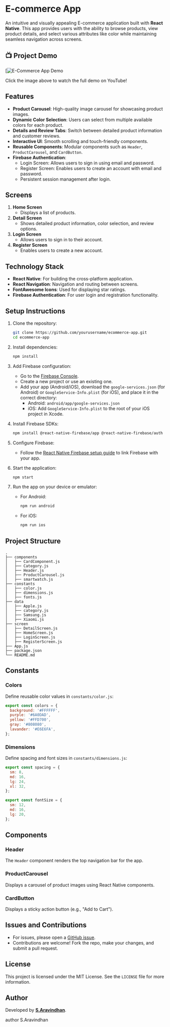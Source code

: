 # E-commerce App

An intuitive and visually appealing E-commerce application built with **React Native**. This app provides users with the ability to browse products, view product details, and select various attributes like color while maintaining seamless navigation across screens.

## 📺 Project Demo

[![E-Commerce App Demo](https://youtu.be/q6kceaIq1kI?si=Cidq8MPmN15Bf-Ao)

Click the image above to watch the full demo on YouTube!

## Features

- **Product Carousel**: High-quality image carousel for showcasing product images.
- **Dynamic Color Selection**: Users can select from multiple available colors for each product.
- **Details and Review Tabs**: Switch between detailed product information and customer reviews.
- **Interactive UI**: Smooth scrolling and touch-friendly components.
- **Reusable Components**: Modular components such as `Header`, `ProductCarousel`, and `CardButton`.
- **Firebase Authentication**:
  - Login Screen: Allows users to sign in using email and password.
  - Register Screen: Enables users to create an account with email and password.
  - Persistent session management after login.

## Screens

1. **Home Screen**
   - Displays a list of products.
2. **Detail Screen**
   - Shows detailed product information, color selection, and review options.
3. **Login Screen**
   - Allows users to sign in to their account.
4. **Register Screen**
   - Enables users to create a new account.

## Technology Stack

- **React Native**: For building the cross-platform application.
- **React Navigation**: Navigation and routing between screens.
- **FontAwesome Icons**: Used for displaying star ratings.
- **Firebase Authentication**: For user login and registration functionality.

## Setup Instructions

1. Clone the repository:

   ```bash
   git clone https://github.com/yourusername/ecommerce-app.git
   cd ecommerce-app
   ```

2. Install dependencies:

   ```bash
   npm install
   ```

3. Add Firebase configuration:
   - Go to the [Firebase Console](https://console.firebase.google.com/).
   - Create a new project or use an existing one.
   - Add your app (Android/iOS), download the `google-services.json` (for Android) or `GoogleService-Info.plist` (for iOS), and place it in the correct directory:
     - Android: `android/app/google-services.json`
     - iOS: Add `GoogleService-Info.plist` to the root of your iOS project in Xcode.

4. Install Firebase SDKs:
   ```bash
   npm install @react-native-firebase/app @react-native-firebase/auth
   ```

5. Configure Firebase:
   - Follow the [React Native Firebase setup guide](https://rnfirebase.io/) to link Firebase with your app.

6. Start the application:

   ```bash
   npm start
   ```

7. Run the app on your device or emulator:
   - For Android:
     ```bash
     npm run android
     ```
   - For iOS:
     ```bash
     npm run ios
     ```

## Project Structure

```
.
├── components
│   ├── CardComponent.js
│   ├── Category.js
│   ├── Header.js
│   ├── ProductCarousel.js
│   ├── smartwatch.js
├── constants
│   ├── color.js
│   ├── dimensions.js
│   ├── fonts.js
├── data
│   ├── Apple.js
│   ├── category.js
│   ├── Samsung.js
│   ├── Xiaomi.js
├── screen
│   ├── DetailScreen.js
│   ├── HomeScreen.js
│   ├── LoginScreen.js
│   ├── RegisterScreen.js
├── App.js
├── package.json
└── README.md
```

## Constants

### Colors

Define reusable color values in `constants/color.js`:

```javascript
export const colors = {
  background: '#FFFFFF',
  purple: '#6A0DAD',
  yellow: '#FFD700',
  gray: '#808080',
  lavander: '#E6E6FA',
};
```

### Dimensions

Define spacing and font sizes in `constants/dimensions.js`:

```javascript
export const spacing = {
  sm: 8,
  md: 16,
  lg: 24,
  xl: 32,
};

export const fontSize = {
  sm: 12,
  md: 16,
  lg: 20,
};
```

## Components

### Header

The `Header` component renders the top navigation bar for the app.

### ProductCarousel

Displays a carousel of product images using React Native components.

### CardButton

Displays a sticky action button (e.g., "Add to Cart").

## Issues and Contributions

- For issues, please open a [GitHub issue](https://github.com/S.Aravindhan/Ecommerce_app/issues).
- Contributions are welcome! Fork the repo, make your changes, and submit a pull request.

## License

This project is licensed under the MIT License. See the `LICENSE` file for more information.

## Author

Developed by [**S.Aravindhan**](https://github.com/Aravindhan-Senthilkumar).

author S.Aravindhan

